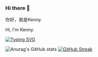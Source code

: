### Hi there 👋

你好，我是Kenny.

Hi, I'm Kenny.

[![Typing SVG](https://readme-typing-svg.herokuapp.com?font=Kanit&pause=1000&color=F79BDD&center=true&vCenter=true&width=435&lines=Welcome+to+Linchenzen's+Github;%E6%AD%A1%E8%BF%8E%E4%BE%86%E5%88%B0Linchenzen%E7%9A%84Github%F0%9F%90%98)](https://git.io/typing-svg)

![Anurag's GitHub stats](https://github-readme-stats-git-masterrstaa-rickstaa.vercel.app/api?username=Linchenzen&show_icons=true&theme=dracula)
[![GitHub Streak](https://streak-stats.demolab.com/?user=Linchenzen&theme=dracula)](https://git.io/streak-stats)
